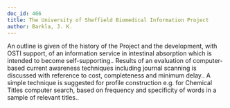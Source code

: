 ```yaml
---
doc_id: 466
title: The University of Sheffield Biomedical Information Project
author: Barkla, J. K.
---
```


An outline is given of the history of the Project and the development, with 
OSTI support, of an information service in intestinal absorption which is intended
to become self-supporting.. Results of an evaluation of computer-based current 
awareness techniques including journal scanning is discussed with reference to 
cost, completeness and minimum delay.. A simple technique is suggested for
profile construction e.g. for Chemical Titles computer search, based on 
frequency and specificity of words in a sample of relevant titles..